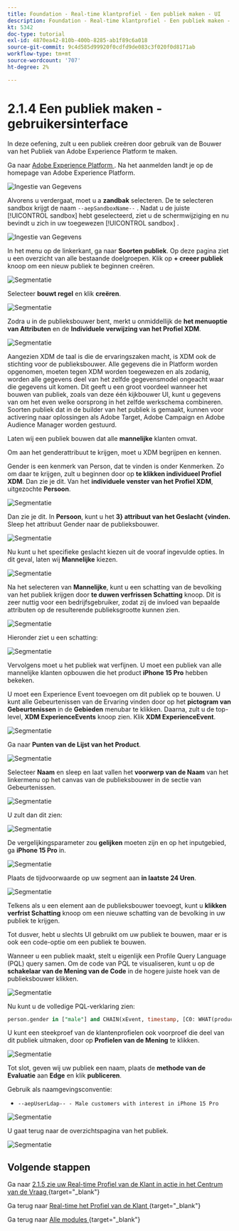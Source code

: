 ```yaml
---
title: Foundation - Real-time klantprofiel - Een publiek maken - UI
description: Foundation - Real-time klantprofiel - Een publiek maken - UI
kt: 5342
doc-type: tutorial
exl-id: 4870ea42-810b-400b-8285-ab1f89c6a018
source-git-commit: 9c4d585d99920f0cdfd9de083c3f020f0d8171ab
workflow-type: tm+mt
source-wordcount: '707'
ht-degree: 2%

---
```


# 2.1.4 Een publiek maken - gebruikersinterface

In deze oefening, zult u een publiek creëren door gebruik van de Bouwer van het Publiek van Adobe Experience Platform te maken.

Ga naar [ Adobe Experience Platform ](https://experience.adobe.com/platform). Na het aanmelden landt je op de homepage van Adobe Experience Platform.

![ Ingestie van Gegevens ](./../../../../modules/delivery-activation/datacollection/dc1.2/images/home.png)

Alvorens u verdergaat, moet u a **zandbak** selecteren. De te selecteren sandbox krijgt de naam ``--aepSandboxName--`` . Nadat u de juiste [!UICONTROL sandbox] hebt geselecteerd, ziet u de schermwijziging en nu bevindt u zich in uw toegewezen [!UICONTROL sandbox] .

![ Ingestie van Gegevens ](./../../../../modules/delivery-activation/datacollection/dc1.2/images/sb1.png)

In het menu op de linkerkant, ga naar **Soorten publiek**. Op deze pagina ziet u een overzicht van alle bestaande doelgroepen. Klik op **+ creeer publiek** knoop om een nieuw publiek te beginnen creëren.

![Segmentatie](./images/menuseg.png)

Selecteer **bouwt regel** en klik **creëren**.

![Segmentatie](./images/menusegbr.png)

Zodra u in de publieksbouwer bent, merkt u onmiddellijk de **het menuoptie van Attributen** en de **Individuele verwijzing van het Profiel XDM**.

![Segmentatie](./images/segmentationui.png)

Aangezien XDM de taal is die de ervaringszaken macht, is XDM ook de stichting voor de publieksbouwer. Alle gegevens die in Platform worden opgenomen, moeten tegen XDM worden toegewezen en als zodanig, worden alle gegevens deel van het zelfde gegevensmodel ongeacht waar die gegevens uit komen. Dit geeft u een groot voordeel wanneer het bouwen van publiek, zoals van deze één kijkbouwer UI, kunt u gegevens van om het even welke oorsprong in het zelfde werkschema combineren. Soorten publiek dat in de builder van het publiek is gemaakt, kunnen voor activering naar oplossingen als Adobe Target, Adobe Campaign en Adobe Audience Manager worden gestuurd.

Laten wij een publiek bouwen dat alle **mannelijke** klanten omvat.

Om aan het genderattribuut te krijgen, moet u XDM begrijpen en kennen.

Gender is een kenmerk van Person, dat te vinden is onder Kenmerken. Zo om daar te krijgen, zult u beginnen door op **te klikken individueel Profiel XDM**. Dan zie je dit. Van het **individuele venster van het Profiel XDM**, uitgezochte **Persoon**.

![Segmentatie](./images/person.png)

Dan zie je dit. In **Persoon**, kunt u het **3&rbrace; attribuut van het Geslacht &lbrace;vinden.** Sleep het attribuut Gender naar de publieksbouwer.

![Segmentatie](./images/gender.png)

Nu kunt u het specifieke geslacht kiezen uit de vooraf ingevulde opties. In dit geval, laten wij **Mannelijke** kiezen.

![Segmentatie](./images/genderselection.png)

Na het selecteren van **Mannelijke**, kunt u een schatting van de bevolking van het publiek krijgen door **te duwen verfrissen Schatting** knoop. Dit is zeer nuttig voor een bedrijfsgebruiker, zodat zij de invloed van bepaalde attributen op de resulterende publieksgrootte kunnen zien.

![Segmentatie](./images/segmentpreview.png)

Hieronder ziet u een schatting:

![Segmentatie](./images/segmentpreviewest.png)

Vervolgens moet u het publiek wat verfijnen. U moet een publiek van alle mannelijke klanten opbouwen die het product **iPhone 15 Pro** hebben bekeken.

U moet een Experience Event toevoegen om dit publiek op te bouwen. U kunt alle Gebeurtenissen van de Ervaring vinden door op het **pictogram van Gebeurtenissen** in de **Gebieden** menubar te klikken. Daarna, zult u de top-level, **XDM ExperienceEvents** knoop zien. Klik **XDM ExperienceEvent**.

![Segmentatie](./images/findee.png)

Ga naar **Punten van de Lijst van het Product**.

![Segmentatie](./images/plitems.png)

Selecteer **Naam** en sleep en laat vallen het **voorwerp van de Naam** van het linkermenu op het canvas van de publieksbouwer in de **&#x200B;**&#x200B;sectie van Gebeurtenissen.

![Segmentatie](./images/eeweb.png)

U zult dan dit zien:

![Segmentatie](./images/eewebpdtlname.png)

De vergelijkingsparameter zou **gelijken** moeten zijn en op het inputgebied, ga **iPhone 15 Pro** in.

![Segmentatie](./images/pv.png)

Plaats de tijdvoorwaarde op uw segment aan **in laatste 24 Uren**.

![Segmentatie](./images/pv1.png)

Telkens als u een element aan de publieksbouwer toevoegt, kunt u **klikken verfrist Schatting** knoop om een nieuwe schatting van de bevolking in uw publiek te krijgen.

Tot dusver, hebt u slechts UI gebruikt om uw publiek te bouwen, maar er is ook een code-optie om een publiek te bouwen.

Wanneer u een publiek maakt, stelt u eigenlijk een Profile Query Language (PQL) query samen. Om de code van PQL te visualiseren, kunt u op de **schakelaar van de Mening van de Code** in de hogere juiste hoek van de publieksbouwer klikken.

![Segmentatie](./images/codeview.png)

Nu kunt u de volledige PQL-verklaring zien:

```sql
person.gender in ["male"] and CHAIN(xEvent, timestamp, [C0: WHAT(productListItems.exists(name.equals("iPhone 15 Pro", false)))])
```

U kunt een steekproef van de klantenprofielen ook voorproef die deel van dit publiek uitmaken, door op **Profielen van de Mening** te klikken.

![Segmentatie](./images/previewprofilesdtl.png)

Tot slot, geven wij uw publiek een naam,
plaats de **methode van de Evaluatie** aan **Edge** en klik **publiceren**.

Gebruik als naamgevingsconventie:

- `--aepUserLdap-- - Male customers with interest in iPhone 15 Pro`

![Segmentatie](./images/segmentname.png)

U gaat terug naar de overzichtspagina van het publiek.

![Segmentatie](./images/savedsegment.png)

## Volgende stappen

Ga naar [ 2.1.5 zie uw Real-time Profiel van de Klant in actie in het Centrum van de Vraag ](./ex5.md){target="_blank"}

Ga terug naar [ Real-time het Profiel van de Klant ](./real-time-customer-profile.md){target="_blank"}

Ga terug naar [ Alle modules ](./../../../../overview.md){target="_blank"}
